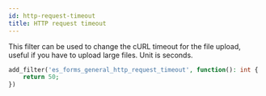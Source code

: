 ```yaml
---
id: http-request-timeout
title: HTTP request timeout
---
```


This filter can be used to change the cURL timeout for the file upload, useful if you have to upload large files. Unit is seconds.

```php
add_filter('es_forms_general_http_request_timeout', function(): int {
	return 50;
})


